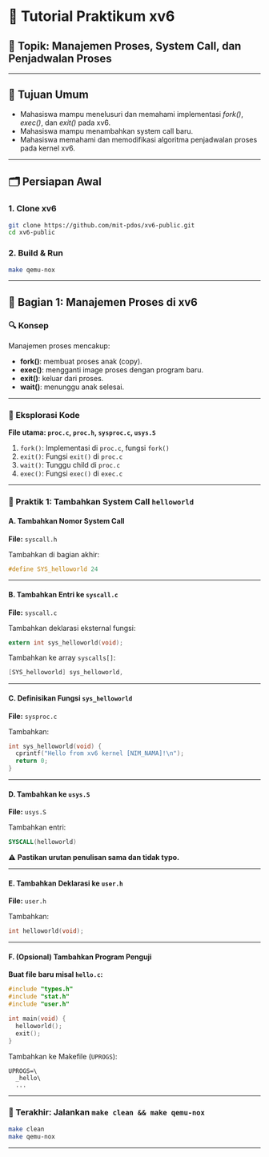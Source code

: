 # 🧪 Tutorial Praktikum xv6

## 🔧 Topik: Manajemen Proses, System Call, dan Penjadwalan Proses

---

## 🎯 Tujuan Umum

* Mahasiswa mampu menelusuri dan memahami implementasi *fork()*, *exec()*, dan *exit()* pada xv6.
* Mahasiswa mampu menambahkan system call baru.
* Mahasiswa memahami dan memodifikasi algoritma penjadwalan proses pada kernel xv6.

---

## 🗂️ Persiapan Awal

### 1. Clone xv6

```bash
git clone https://github.com/mit-pdos/xv6-public.git
cd xv6-public
```

### 2. Build & Run

```bash
make qemu-nox
```

---

## 📘 Bagian 1: Manajemen Proses di xv6

### 🔍 Konsep

Manajemen proses mencakup:

* **fork()**: membuat proses anak (copy).
* **exec()**: mengganti image proses dengan program baru.
* **exit()**: keluar dari proses.
* **wait()**: menunggu anak selesai.

---

### 🔎 Eksplorasi Kode

**File utama: `proc.c`, `proc.h`, `sysproc.c`, `usys.S`**

1. `fork()`: Implementasi di `proc.c`, fungsi `fork()`
2. `exit()`: Fungsi `exit()` di `proc.c`
3. `wait()`: Tunggu child di `proc.c`
4. `exec()`: Fungsi `exec()` di `exec.c`

---

### 🧪 Praktik 1: Tambahkan System Call `helloworld`

#### A. **Tambahkan Nomor System Call**

**File:** `syscall.h`

Tambahkan di bagian akhir:

```c
#define SYS_helloworld 24  
```

---

#### B. **Tambahkan Entri ke `syscall.c`**

**File:** `syscall.c`

Tambahkan deklarasi eksternal fungsi:

```c
extern int sys_helloworld(void);
```

Tambahkan ke array `syscalls[]`:

```c
[SYS_helloworld] sys_helloworld,
```

---

#### C. **Definisikan Fungsi `sys_helloworld`**

**File:** `sysproc.c`

Tambahkan:

```c
int sys_helloworld(void) {
  cprintf("Hello from xv6 kernel [NIM_NAMA]!\n");
  return 0;
}
```

---

#### D. **Tambahkan ke `usys.S`**

**File:** `usys.S`

Tambahkan entri:

```asm
SYSCALL(helloworld)
```

⚠️ **Pastikan urutan penulisan sama dan tidak typo.**

---

#### E. **Tambahkan Deklarasi ke `user.h`**

**File:** `user.h`

Tambahkan:

```c
int helloworld(void);
```

---

#### F. **(Opsional) Tambahkan Program Penguji**

**Buat file baru misal `hello.c`:**

```c
#include "types.h"
#include "stat.h"
#include "user.h"

int main(void) {
  helloworld();
  exit();
}
```

Tambahkan ke Makefile (`UPROGS`):

```make
UPROGS=\
  _hello\
  ...
```

---

### 🔁 Terakhir: Jalankan `make clean && make qemu-nox`

```bash
make clean
make qemu-nox
```

---
